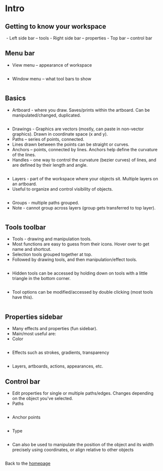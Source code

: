 # Intro
## Getting to know your workspace
<img src="../figs/workspace.png" title=""> 
- Left side bar – tools
- Right side bar – properties 
- Top bar – control bar 

## Menu bar
- View menu – appearance of workspace 
<img src="../figs/view_menu.png" title=""> 

- Window menu – what tool bars to show 
<img src="../figs/window_menu.png" title=""> 

## Basics 
- Artboard - where you draw. Saves/prints within the artboard. Can be manipulated/changed, duplicated. 
<img src="../figs/artboard.png" title=""> 

- Drawings - Graphics are vectors (mostly, can paste in non-vector graphics). Drawn in coordinate space (x and y). 
- Paths – series of points, connected. 
- Lines drawn between the points can be straight or curves. 
- Anchors – points, connected by lines. Anchors help define the curvature of the lines. 
- Handles – one way to control the curvature (bezier curves) of lines, and are defined by their length and angle. 
<img src="../figs/paths.png" title=""> 

- Layers - part of the workspace where your objects sit. Multiple layers on an artboard. 
- Useful to organize and control visibility of objects.  
<img src="../figs/layers.png" title=""> 

- Groups - multiple paths grouped. 
- Note - cannot group across layers (group gets transferred to top layer).
<img src="../figs/groups.png" title=""> 

## Tools toolbar
- Tools - drawing and manipulation tools. 
- Most functions are easy to guess from their icons. 
Hover over to get name and shortcut. 
- Selection tools grouped together at top. 
- Followed by drawing tools, and then manipulation/effect tools.  
<img src="../figs/tools.png" title=""> 

- Hidden tools can be accessed by holding down on tools with a little triangle in the bottom corner. 
<img src="../figs/hiddentools.png" title=""> 

- Tool options can be modified/accessed by double clicking (most tools have this). 
<img src="../figs/options.png" title=""> 

## Properties sidebar
- Many effects and properties (fun sidebar). 
- Main/most useful are: 
- Color
<img src="../figs/colorwheels.png" title=""> 

- Effects such as strokes, gradients, transparency 
<img src="../figs/effects.png" title=""> 

- Layers, artboards, actions, appearances, etc. 


## Control bar 
- Edit properties for single or multiple paths/edges. Changes depending on the object you've selected.
- Paths
<img src="../figs/control_paths.png" title=""> 

- Anchor points 
<img src="../figs/control_points.png" title=""> 

- Type 
<img src="../figs/control_type.png" title=""> 

- Can also be used to manipulate the position of the object and its width precisely using coordinates, or align relative to other objects 
<img src="../figs/control_align.png" title=""> 

 
Back to the [homepage](../README.md)
